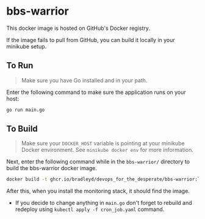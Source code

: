 # bbs-warrior

This docker image is hosted on GitHub's Docker registry.

If the image fails to pull from GitHub, you can build it locally in your minikube setup.

## To Run

> Make sure you have Go installed and in your path.

Enter the following command to make sure the application runs on your host:

```bash
go run main.go
```

## To Build

> Make sure your `DOCKER_HOST` variable is pointing at your minikube Docker environment. See `minikube docker env` for more information.

Next, enter the following command while in the `bbs-warrior/` directory to
build the bbs-warrior docker image.

```bash
docker build -t ghcr.io/bradleyd/devops_for_the_desperate/bbs-warrior:latest .
```

After this, when you install the monitoring stack, it should find the image. 

* If you decide to change anything in `main.go` don't forget to rebuild and redeploy using `kubectl apply -f cron_job.yaml` command.
